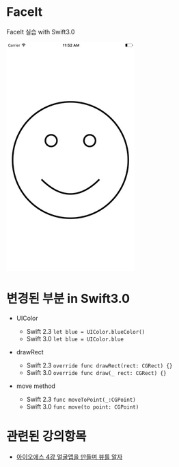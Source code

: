 # FaceIt
FaceIt 실습 with Swift3.0

![screenshot](/screenshot.jpg)

# 변경된 부분 in Swift3.0

- UIColor 
  - Swift 2.3 `let blue = UIColor.blueColor()` 
   - Swift 3.0 `let blue = UIColor.blue` 

- drawRect
  - Swift 2.3 `override func drawRect(rect: CGRect) {}`
  - Swift 3.0 `override func draw(_ rect: CGRect) {}`
    
- move method
  - Swift 2.3 `func moveToPoint(_:CGPoint)`
  - Swift 3.0 `func move(to point: CGPoint)`
    
# 관련된 강의항목

* [아이오에스 4강 얼굴앱을 만들며 뷰를 알자](https://www.youtube.com/playlist?list=PLE0Is7fZwoLCpiqNmVyUZyhvNTP5cH-AP)

